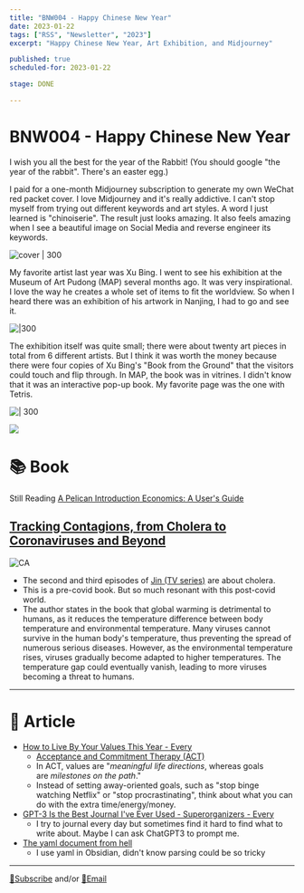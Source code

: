 ```yaml
---
title: "BNW004 - Happy Chinese New Year"
date: 2023-01-22
tags: ["RSS", "Newsletter", "2023"]
excerpt: "Happy Chinese New Year, Art Exhibition, and Midjourney"

published: true
scheduled-for: 2023-01-22

stage: DONE

---
```


# BNW004 - Happy Chinese New Year

I wish you all the best for the year of the Rabbit! (You should google "the year of the rabbit". There's an easter egg.)

I paid for a one-month Midjourney subscription to generate my own WeChat red packet cover. I love Midjourney and it's really addictive. I can't stop myself from trying out different keywords and art styles. A word I just learned is "chinoiserie". The result just looks amazing. It also feels amazing when I see a beautiful image on Social Media and reverse engineer its keywords.

![cover | 300](https://imagehosting-ow.oss-cn-hangzhou.aliyuncs.com/202301221223076.jpeg)

My favorite artist last year was Xu Bing. I went to see his exhibition at the Museum of Art Pudong (MAP) several months ago. It was very inspirational. I love the way he creates a whole set of items to fit the worldview. So when I heard there was an exhibition of his artwork in Nanjing, I had to go and see it.

![|300](https://imagehosting-ow.oss-cn-hangzhou.aliyuncs.com/202301221239902.JPG)

The exhibition itself was quite small; there were about twenty art pieces in total from 6 different artists. But I think it was worth the money because there were four copies of Xu Bing's "Book from the Ground" that the visitors could touch and flip through. In MAP, the book was in vitrines. I didn't know that it was an interactive pop-up book. My favorite page was the one with Tetris.

![| 300](https://imagehosting-ow.oss-cn-hangzhou.aliyuncs.com/202301221239809.JPG)

![](https://imagehosting-ow.oss-cn-hangzhou.aliyuncs.com/202301221343175.gif)

# 📚 Book


Still Reading [A Pelican Introduction Economics: A User's Guide](https://amzn.to/3CNwB5e) 


## [Tracking Contagions, from Cholera to Coronaviruses and Beyond](https://www.amazon.com/Pandemic-Tracking-Contagions-Cholera-Beyond-ebook/dp/B012NB6D2W?crid=VJYEAU1SC71X&keywords=pandemic+sonia&qid=1673793030&s=books&sprefix=pandemic+sonia,stripbooks,449&sr=1-1&linkCode=sl1&tag=oliwang-20&linkId=88ca9ce52822f424bd756b6d5598eb72&language=en_US&ref_=as_li_ss_tl)

![CA](https://m.media-amazon.com/images/I/51SR6gY2M2L.jpg)

- The second and third episodes of [Jin (TV series)](https://en.wikipedia.org/wiki/Jin_(TV_series)) are about cholera.
- This is a pre-covid book. But so much resonant with this post-covid world.
- The author states in the book that global warming is detrimental to humans, as it reduces the temperature difference between body temperature and environmental temperature. Many viruses cannot survive in the human body's temperature, thus preventing the spread of numerous serious diseases. However, as the environmental temperature rises, viruses gradually become adapted to higher temperatures. The temperature gap could eventually vanish, leading to more viruses becoming a threat to humans. 


---

# 🔖 Article

- [How to Live By Your Values This Year - Every](https://every.to/p/how-to-identify-and-live-your-life-by-your-values?source=oliwang_betternextweek)
	- [Acceptance and Commitment Therapy (ACT)](https://every.to/superorganizers/how-to-do-hard-things)
	- In ACT, values are "_meaningful life directions_, whereas goals are _milestones on the path_."
	- Instead of setting away-oriented goals, such as "stop binge watching Netflix" or "stop procrastinating", think about what you can do with the extra time/energy/money.
- [GPT-3 Is the Best Journal I've Ever Used - Superorganizers - Every](https://every.to/superorganizers/gpt-3-is-the-best-journal-you-ve-ever-used?source=oliwang_betternextweek)
	- I try to journal every day but sometimes find it hard to find what to write about. Maybe I can ask ChatGPT3 to prompt me.
- [The yaml document from hell](https://ruudvanasseldonk.com/2023/01/11/the-yaml-document-from-hell?utm_source=hackernewsletter&utm_medium=email&utm_term=fav)
	- I use yaml in Obsidian, didn't know parsing could be so tricky


---

[💌Subscribe](https://tinyletter.com/oliwang) and/or [📧Email](mailto:betternextweek.bnw@gmail.com)